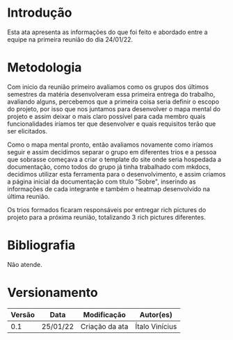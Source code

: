 # Introdução

Esta ata apresenta as informações do que foi feito e abordado entre a equipe na primeira reunião do dia 24/01/22.

# Metodologia

Com inicio da reunião primeiro avaliamos como os grupos dos últimos semestres da matéria desenvolveram essa primeira entrega do trabalho, avaliando alguns, percebemos que a primeira coisa seria definir o escopo do projeto, por isso que nos juntamos para desenvolver o mapa mental do projeto e assim deixar o mais claro possível para cada membro quais funcionalidades iríamos ter que desenvolver e quais requisitos terão que ser elicitados.

Como o mapa mental pronto, então avaliamos novamente como iríamos seguir e assim decidimos separar o grupo em diferentes trios e a pessoa que sobrasse começava a criar o template do site onde seria hospedada a documentação, como todos do grupo já tinha trabalhado com mkdocs, decidimos utilizar esta ferramenta para o desenvolvimento, e assim criamos a página inicial da documentação com título "Sobre", inserindo as informações de cada integrante e também o heatmap desenvolvido na última reunião.

Os trios formados ficaram responsáveis por entregar rich pictures do projeto para a próxima reunião, totalizando 3 rich pictures diferentes.

# Bibliografia

Não atende.

# Versionamento

Versão | Data | Modificação | Autor(es) |
|--|--|--|--|
|0.1|25/01/22|Criação da ata|Ítalo Vinícius|